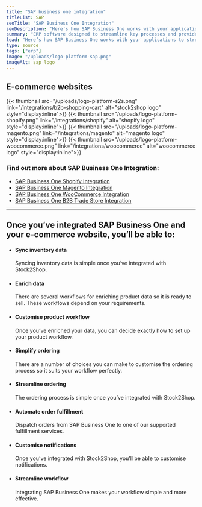 ```yaml
---
title: "SAP business one integration"
titleList: SAP
seoTitle: "SAP Business One Integration"
seoDescription: "Here’s how SAP Business One works with your applications to streamline your workflow."
summary: "ERP software designed to streamline key processes and provide real-time information to give you greater strategic insights, fast."
lead: "Here’s how SAP Business One works with your applications to streamline your workflow."
type: source
tags: ["erp"]
image: "/uploads/logo-platform-sap.png"
imageAlt: sap logo
---
```


## E-commerce websites

{{< thumbnail src="/uploads/logo-platform-s2s.png" link="/integrations/b2b-shopping-cart" alt="stock2shop logo" style="display:inline">}}
{{< thumbnail src="/uploads/logo-platform-shopify.png" link="/integrations/shopify" alt="shopify logo" style="display:inline">}}
{{< thumbnail src="/uploads/logo-platform-magento.png" link="/integrations/magento" alt="magento logo" style="display:inline">}}
{{< thumbnail src="/uploads/logo-platform-woocommerce.png" link="/integrations/woocommerce" alt="woocommerce logo" style="display:inline">}}

### Find out more about SAP Business One Integration:

- [SAP Business One Shopify Integration](/integrations/sap-shopify/ "SAP Business One Shopify Integration")
- [SAP Business One Magento Integration](/integrations/sap-magento/ "SAP Business One Magento Integration")
- [SAP Business One WooCommerce Integration](/integrations/sap-woocommerce/ "SAP Business One WooCommerce Integration")
- [SAP Business One B2B Trade Store Integration](/integrations/sap-b2b-trade-store/ "SAP Business One B2B Trade Store Integration")

---

## Once you’ve integrated SAP Business One and your e-commerce website, you’ll be able to:

*   #### Sync inventory data
    
    Syncing inventory data is simple once you’ve integrated with Stock2Shop.
*   #### Enrich data
    
    There are several workflows for enriching product data so it is ready to sell. These workflows depend on your requirements.
*   #### Customise product workflow
    
    Once you’ve enriched your data, you can decide exactly how to set up your product workflow.
*   #### Simplify ordering
    
    There are a number of choices you can make to customise the ordering process so it suits your workflow perfectly.
*   #### Streamline ordering
    
    The ordering process is simple once you’ve integrated with Stock2Shop.
*   #### Automate order fulfillment
    
    Dispatch orders from SAP Business One to one of our supported fulfillment services.
*   #### Customise notifications
    
    Once you’ve integrated with Stock2Shop, you’ll be able to customise notifications.
*   #### Streamline workflow
    
    Integrating SAP Business One makes your workflow simple and more effective.